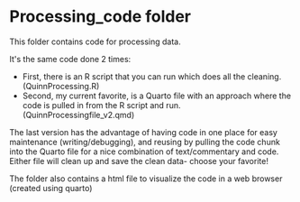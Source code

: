 # Processing_code folder

This folder contains code for processing data.

It's the same code done 2 times:

* First, there is an R script that you can run which does all the cleaning. (QuinnProcessing.R)
* Second, my current favorite, is a Quarto file with an approach where the code is pulled in from the R script and run. (QuinnProcessingfile_v2.qmd)

The last version has the advantage of having code in one place for easy maintenance (writing/debugging), and reusing by pulling the code chunk into the Quarto file for a nice combination of text/commentary and code. Either file will clean up and save the clean data- choose your favorite!


The folder also contains a html file to visualize the code in a web browser (created using quarto)
